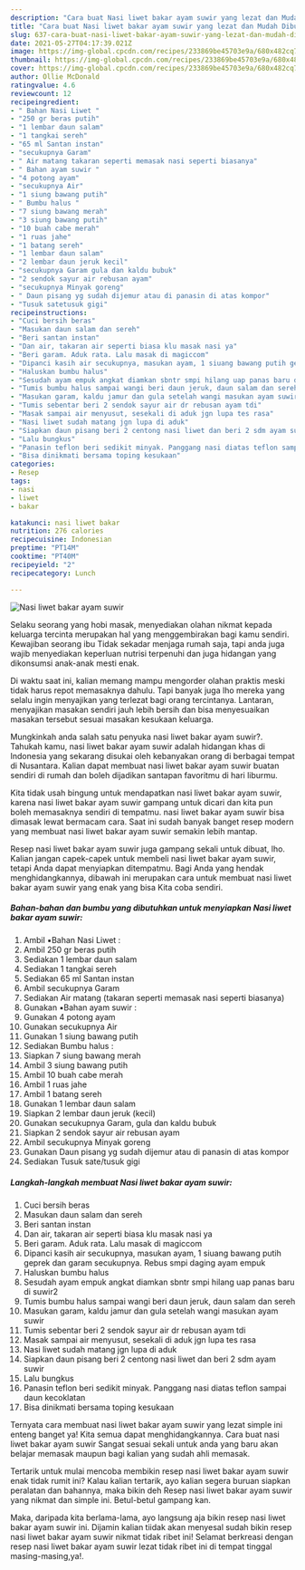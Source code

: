 ```yaml
---
description: "Cara buat Nasi liwet bakar ayam suwir yang lezat dan Mudah Dibuat"
title: "Cara buat Nasi liwet bakar ayam suwir yang lezat dan Mudah Dibuat"
slug: 637-cara-buat-nasi-liwet-bakar-ayam-suwir-yang-lezat-dan-mudah-dibuat
date: 2021-05-27T04:17:39.021Z
image: https://img-global.cpcdn.com/recipes/233869be45703e9a/680x482cq70/nasi-liwet-bakar-ayam-suwir-foto-resep-utama.jpg
thumbnail: https://img-global.cpcdn.com/recipes/233869be45703e9a/680x482cq70/nasi-liwet-bakar-ayam-suwir-foto-resep-utama.jpg
cover: https://img-global.cpcdn.com/recipes/233869be45703e9a/680x482cq70/nasi-liwet-bakar-ayam-suwir-foto-resep-utama.jpg
author: Ollie McDonald
ratingvalue: 4.6
reviewcount: 12
recipeingredient:
- " Bahan Nasi Liwet "
- "250 gr beras putih"
- "1 lembar daun salam"
- "1 tangkai sereh"
- "65 ml Santan instan"
- "secukupnya Garam"
- " Air matang takaran seperti memasak nasi seperti biasanya"
- " Bahan ayam suwir "
- "4 potong ayam"
- "secukupnya Air"
- "1 siung bawang putih"
- " Bumbu halus "
- "7 siung bawang merah"
- "3 siung bawang putih"
- "10 buah cabe merah"
- "1 ruas jahe"
- "1 batang sereh"
- "1 lembar daun salam"
- "2 lembar daun jeruk kecil"
- "secukupnya Garam gula dan kaldu bubuk"
- "2 sendok sayur air rebusan ayam"
- "secukupnya Minyak goreng"
- " Daun pisang yg sudah dijemur atau di panasin di atas kompor"
- "Tusuk satetusuk gigi"
recipeinstructions:
- "Cuci bersih beras"
- "Masukan daun salam dan sereh"
- "Beri santan instan"
- "Dan air, takaran air seperti biasa klu masak nasi ya"
- "Beri garam. Aduk rata. Lalu masak di magiccom"
- "Dipanci kasih air secukupnya, masukan ayam, 1 siuang bawang putih geprek dan garam secukupnya. Rebus smpi daging ayam empuk"
- "Haluskan bumbu halus"
- "Sesudah ayam empuk angkat diamkan sbntr smpi hilang uap panas baru di suwir2"
- "Tumis bumbu halus sampai wangi beri daun jeruk, daun salam dan sereh"
- "Masukan garam, kaldu jamur dan gula setelah wangi masukan ayam suwir"
- "Tumis sebentar beri 2 sendok sayur air dr rebusan ayam tdi"
- "Masak sampai air menyusut, sesekali di aduk jgn lupa tes rasa"
- "Nasi liwet sudah matang jgn lupa di aduk"
- "Siapkan daun pisang beri 2 centong nasi liwet dan beri 2 sdm ayam suwir"
- "Lalu bungkus"
- "Panasin teflon beri sedikit minyak. Panggang nasi diatas teflon sampai daun kecoklatan"
- "Bisa dinikmati bersama toping kesukaan"
categories:
- Resep
tags:
- nasi
- liwet
- bakar

katakunci: nasi liwet bakar 
nutrition: 276 calories
recipecuisine: Indonesian
preptime: "PT14M"
cooktime: "PT40M"
recipeyield: "2"
recipecategory: Lunch

---
```



![Nasi liwet bakar ayam suwir](https://img-global.cpcdn.com/recipes/233869be45703e9a/680x482cq70/nasi-liwet-bakar-ayam-suwir-foto-resep-utama.jpg)

Selaku seorang yang hobi masak, menyediakan olahan nikmat kepada keluarga tercinta merupakan hal yang menggembirakan bagi kamu sendiri. Kewajiban seorang ibu Tidak sekadar menjaga rumah saja, tapi anda juga wajib menyediakan keperluan nutrisi terpenuhi dan juga hidangan yang dikonsumsi anak-anak mesti enak.

Di waktu  saat ini, kalian memang mampu mengorder olahan praktis meski tidak harus repot memasaknya dahulu. Tapi banyak juga lho mereka yang selalu ingin menyajikan yang terlezat bagi orang tercintanya. Lantaran, menyajikan masakan sendiri jauh lebih bersih dan bisa menyesuaikan masakan tersebut sesuai masakan kesukaan keluarga. 



Mungkinkah anda salah satu penyuka nasi liwet bakar ayam suwir?. Tahukah kamu, nasi liwet bakar ayam suwir adalah hidangan khas di Indonesia yang sekarang disukai oleh kebanyakan orang di berbagai tempat di Nusantara. Kalian dapat membuat nasi liwet bakar ayam suwir buatan sendiri di rumah dan boleh dijadikan santapan favoritmu di hari liburmu.

Kita tidak usah bingung untuk mendapatkan nasi liwet bakar ayam suwir, karena nasi liwet bakar ayam suwir gampang untuk dicari dan kita pun boleh memasaknya sendiri di tempatmu. nasi liwet bakar ayam suwir bisa dimasak lewat bermacam cara. Saat ini sudah banyak banget resep modern yang membuat nasi liwet bakar ayam suwir semakin lebih mantap.

Resep nasi liwet bakar ayam suwir juga gampang sekali untuk dibuat, lho. Kalian jangan capek-capek untuk membeli nasi liwet bakar ayam suwir, tetapi Anda dapat menyiapkan ditempatmu. Bagi Anda yang hendak menghidangkannya, dibawah ini merupakan cara untuk membuat nasi liwet bakar ayam suwir yang enak yang bisa Kita coba sendiri.

<!--inarticleads1-->

##### Bahan-bahan dan bumbu yang dibutuhkan untuk menyiapkan Nasi liwet bakar ayam suwir:

1. Ambil  ▪️Bahan Nasi Liwet :
1. Ambil 250 gr beras putih
1. Sediakan 1 lembar daun salam
1. Sediakan 1 tangkai sereh
1. Sediakan 65 ml Santan instan
1. Ambil secukupnya Garam
1. Sediakan  Air matang (takaran seperti memasak nasi seperti biasanya)
1. Gunakan  ▪️Bahan ayam suwir :
1. Gunakan 4 potong ayam
1. Gunakan secukupnya Air
1. Gunakan 1 siung bawang putih
1. Sediakan  Bumbu halus :
1. Siapkan 7 siung bawang merah
1. Ambil 3 siung bawang putih
1. Ambil 10 buah cabe merah
1. Ambil 1 ruas jahe
1. Ambil 1 batang sereh
1. Gunakan 1 lembar daun salam
1. Siapkan 2 lembar daun jeruk (kecil)
1. Gunakan secukupnya Garam, gula dan kaldu bubuk
1. Siapkan 2 sendok sayur air rebusan ayam
1. Ambil secukupnya Minyak goreng
1. Gunakan  Daun pisang yg sudah dijemur atau di panasin di atas kompor
1. Sediakan Tusuk sate/tusuk gigi




<!--inarticleads2-->

##### Langkah-langkah membuat Nasi liwet bakar ayam suwir:

1. Cuci bersih beras
1. Masukan daun salam dan sereh
1. Beri santan instan
1. Dan air, takaran air seperti biasa klu masak nasi ya
1. Beri garam. Aduk rata. Lalu masak di magiccom
1. Dipanci kasih air secukupnya, masukan ayam, 1 siuang bawang putih geprek dan garam secukupnya. Rebus smpi daging ayam empuk
1. Haluskan bumbu halus
1. Sesudah ayam empuk angkat diamkan sbntr smpi hilang uap panas baru di suwir2
1. Tumis bumbu halus sampai wangi beri daun jeruk, daun salam dan sereh
1. Masukan garam, kaldu jamur dan gula setelah wangi masukan ayam suwir
1. Tumis sebentar beri 2 sendok sayur air dr rebusan ayam tdi
1. Masak sampai air menyusut, sesekali di aduk jgn lupa tes rasa
1. Nasi liwet sudah matang jgn lupa di aduk
1. Siapkan daun pisang beri 2 centong nasi liwet dan beri 2 sdm ayam suwir
1. Lalu bungkus
1. Panasin teflon beri sedikit minyak. Panggang nasi diatas teflon sampai daun kecoklatan
1. Bisa dinikmati bersama toping kesukaan




Ternyata cara membuat nasi liwet bakar ayam suwir yang lezat simple ini enteng banget ya! Kita semua dapat menghidangkannya. Cara buat nasi liwet bakar ayam suwir Sangat sesuai sekali untuk anda yang baru akan belajar memasak maupun bagi kalian yang sudah ahli memasak.

Tertarik untuk mulai mencoba membikin resep nasi liwet bakar ayam suwir enak tidak rumit ini? Kalau kalian tertarik, ayo kalian segera buruan siapkan peralatan dan bahannya, maka bikin deh Resep nasi liwet bakar ayam suwir yang nikmat dan simple ini. Betul-betul gampang kan. 

Maka, daripada kita berlama-lama, ayo langsung aja bikin resep nasi liwet bakar ayam suwir ini. Dijamin kalian tiidak akan menyesal sudah bikin resep nasi liwet bakar ayam suwir nikmat tidak ribet ini! Selamat berkreasi dengan resep nasi liwet bakar ayam suwir lezat tidak ribet ini di tempat tinggal masing-masing,ya!.

